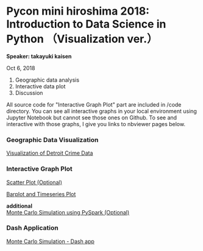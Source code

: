 # Pycon mini hiroshima 2018: Introduction to Data Science in Python （Visualization ver.）

**Speaker: takayuki kaisen**  

Oct 6, 2018  

1. Geographic data analysis  
2. Interactive data plot  
3. Discussion  

All source code for "Interactive Graph Plot" part are included in /code directory. You can see all interactive graphs in your local environment using Jupyter Notebook but cannot see those ones on Github. To see and interactive with those graphs, I give you links to nbviewer pages below.  

### Geographic Data Visualization

[Visualization of Detroit Crime Data](https://nbviewer.jupyter.org/github/ksnt/Predictor-of-blights-in-Detroit/blob/master/Final_Report_1.1.ipynb)

### Interactive Graph Plot

[Scatter Plot (Optional)](https://nbviewer.jupyter.org/gist/ksnt/340910aae39670202e4f790213e7afdc)  

[Barplot and Timeseries Plot](https://nbviewer.jupyter.org/gist/ksnt/eb8ac99dd69ecc5dc5774bf673977ceb)  

**additional**  
[Monte Carlo Simulation using PySpark (Optional)](https://nbviewer.jupyter.org/gist/ksnt/101a44cc21b0eb990f96dc1d640dbd42) 

### Dash Application

[Monte Carlo Simulation - Dash app](https://montecarlo-dash-app.herokuapp.com/) 
